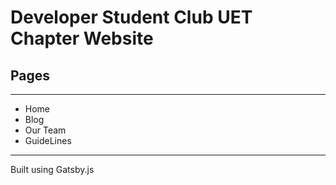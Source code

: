 # Developer Student Club UET Chapter Website

## Pages

-------------------------------------------------------------------------------

- Home
- Blog
- Our Team
- GuideLines

-------------------------------------------------------------------------------

Built using Gatsby.js